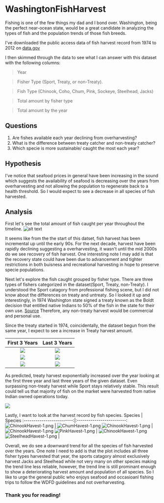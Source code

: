 # WashingtonFishHarvest
Fishing is one of the few things my dad and I bond over. Washington, being the perfect near-ocean state, would be a great candidate in analyzing the types of fish and the population trends of those fish breeds.

I've downloaded the public access data of fish harvest record from 1974 to 2012 on [data.gov](https://catalog.data.gov/dataset/washington-anadromous-fish-harvest-data-1974-2012)

I then skimmed through the data to see what I can answer with this dataset with the following columns:
>Year

>Fisher Type (Sport, Treaty, or non-Treaty).

>Fish Type (Chinook, Coho, Chum, Pink, Sockeye, Steelhead, Jacks)

>Total amount by fisher type

>Total amount by the year

## Questions
1. Are fishes available each year declining from overharvesting?
2. What is the difference between treaty catcher and non-treaty catcher?
3. Which specie is more sustainable/ caught the most each year?

## Hypothesis
I've notice that seafood prices in general have been increasing in the sound which suggests the availability of seafood is decreasing over the years from overharvesting and not allowing the population to regenerate back to a health threshold. So I would expect to see a decrease in all species of fish harvested.

## Analysis

First let's see the total amount of fish caught per year throughout the timeline. 
![alt text](https://github.com/Zensius/WashingtonFishHarvest/blob/main/Figures/TotalFishHarvested-1.png "TotalFishHarvested")

It seems like from the the start of this datset, fish harvest has been incremental up until the early 90s. For the next decade, harvest have been rapidly declining suggesting a overharvesting, it wasn't until the mid 2000s do we see recovery of fish harvest. One interesting note I may add is that the recovery state could have been due to advancement and tighter restrictions in both buisness and recreational harvesting in hope to preserve specie populations. 

Next let's explore the fish caught grouped by fisher type. There are three types of fishers categorized in the dataset(Sport, Treaty, non-Treaty). I understood the Sport catagory from professional fishing scene, but I did not know about the differences on treaty and untreaty. So I looked it up and interestingly, in 1974 Washington state signed a treaty known as the Boldt decision that entitled native Indians to 50% of the fish in the state for their own use. [Source](https://www.historylink.org/file/21084) Therefore, any non-treaty harvest would be commercial and personal use. 

Since the treaty started in 1974, coincidentally, the dataset begun from the same year, I expect to see a increase in Treaty harvest amount.

First 3 Years            |  Last 3 Years
:-------------------------:|:-------------------------:
![](https://github.com/Zensius/WashingtonFishHarvest/blob/main/Figures/FisherType1974-1.png)  |  ![](https://github.com/Zensius/WashingtonFishHarvest/blob/main/Figures/FisherType2009-1.png)
![](https://github.com/Zensius/WashingtonFishHarvest/blob/main/Figures/FisherType1975-1.png)  |  ![](https://github.com/Zensius/WashingtonFishHarvest/blob/main/Figures/FisherType2010-1.png)
![](https://github.com/Zensius/WashingtonFishHarvest/blob/main/Figures/FisherType1976-1.png)  |  ![](https://github.com/Zensius/WashingtonFishHarvest/blob/main/Figures/FisherType2011-1.png)


As predicted, treaty harvest exponentially increased over the year looking at the first three year and last three years of the given dataset. Even surpassing non-treaty harvest while Sport stays relatively stable. This result could tell us that majority of fish on the market were harvested from native Indian owned operations today. 

![](https://github.com/Zensius/WashingtonFishHarvest/blob/main/Figures/Yearly%20by%20Type-1.png)


Lastly, I want to look at the harvest record by fish species.
       Species       |   Species
:-------------------------:|:-------------------------:
<img src="./Figures/ChinookHavest-1.png" alt="ChinookHavest-1.png">  | <img src="./Figures/ChumHavest-1.png" alt="ChumHavest-1.png">
<img src="./Figures/CohoHavest-1.png" alt="ChinookHavest-1.png">  | <img src="./Figures/JacksHavest-1.png" alt="ChinookHavest-1.png">
<img src="./Figures/ChinookHavest-1.png" alt="PinkHavest-1.png">  | <img src="./Figures/SockeyeHavest-1.png" alt="ChinookHavest-1.png">
<img src="./Figures/ChinookHavest-1.png" alt="SteelheadHavest-1.png">  | 

Overall, we do see a downward trend for all the species of fish harvested over the years. One note I need to add is that the plot includes all three fisher types harvested that year, the sports catagory almost exclusively harvest Jacks and Steelhead while not very many on other species making the trend line less reliable, however, the trend line is still prominant enough to show a deteriorating harvest amount and population of all species. So I like to urge the general public who enjoys seafood and occasioanl fishing trips to follow the WDFD guidelines and not overharvesting. 

### Thank you for reading! 
